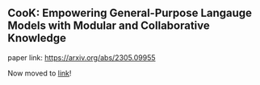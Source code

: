 ## CooK: Empowering General-Purpose Langauge Models with Modular and Collaborative Knowledge

paper link: https://arxiv.org/abs/2305.09955

Now moved to [link](https://github.com/BunsenFeng/Knowledge_Card)!
